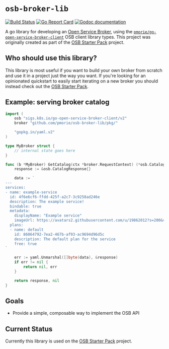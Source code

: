 # `osb-broker-lib`

[![Build Status](https://travis-ci.org/pmorie/osb-broker-lib.svg?branch=master)](https://travis-ci.org/pmorie/osb-broker-lib "Travis")
[![Go Report Card](https://goreportcard.com/badge/github.com/pmorie/osb-broker-lib)](https://goreportcard.com/report/github.com/pmorie/osb-broker-lib)
[![Godoc documentation](https://img.shields.io/badge/godoc-documentation-blue.svg)](https://godoc.org/github.com/pmorie/osb-broker-lib/pkg)

A go library for developing an [Open Service
Broker](https://github.com/openservicebrokerapi/servicebroker), using the
[`pmorie/go-open-service-broker-client`](https://github.com/pmorie/go-open-service-broker-client)
OSB client library types. This project was originally created as part of the
[OSB Starter Pack](https://github.com/pmorie/osb-starter-pack) project.

## Who should use this library?

This library is most useful if you want to build your own broker from scratch
and use it in a project just the way you want. If you're looking for an
opinionated quickstart to easily start iterating on a new broker you should
instead check out the [OSB Starter
Pack](https://github.com/pmorie/osb-starter-pack).

## Example: serving broker catalog

```go
import (
    osb "sigs.k8s.io/go-open-service-broker-client/v2"
    broker "github.com/pmorie/osb-broker-lib/pkg/"

    "gopkg.in/yaml.v2"
)

type MyBroker struct {
    // internal state goes here
}

func (b *MyBroker) GetCatalog(ctx *broker.RequestContext) (*osb.CatalogResponse, error) {
    response := &osb.CatalogResponse{}

    data := `
---
services:
- name: example-service
  id: 4f6e6cf6-ffdd-425f-a2c7-3c9258ad246e
  description: The example service!
  bindable: true
  metadata:
    displayName: "Example service"
    imageUrl: https://avatars2.githubusercontent.com/u/19862012?s=200&v=4
  plans:
  - name: default
    id: 86064792-7ea2-467b-af93-ac9694d96d5c
    description: The default plan for the service
    free: true
`

    err := yaml.Unmarshal([]byte(data), &response)
    if err != nil {
        return nil, err
    }

    return response, nil
}
```

## Goals

- Provide a simple, composable way to implement the OSB API

## Current Status

Currently this library is used on the [OSB Starter
Pack](https://github.com/pmorie/osb-starter-pack) project.
